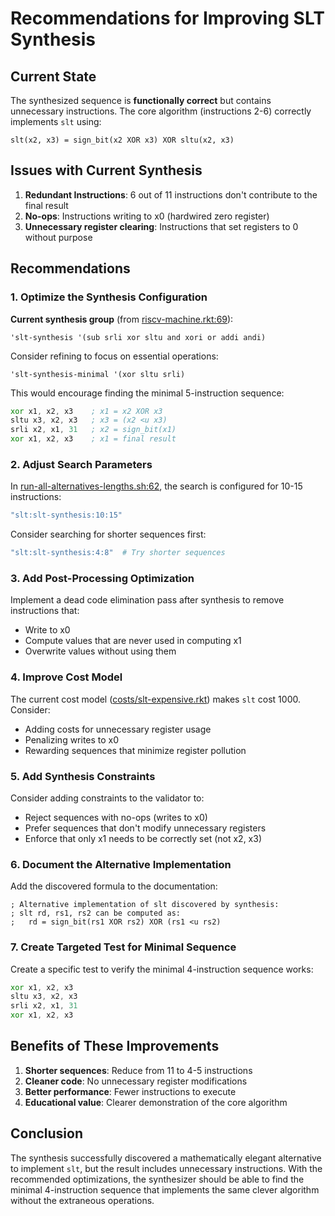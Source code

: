 # Recommendations for Improving SLT Synthesis

## Current State

The synthesized sequence is **functionally correct** but contains unnecessary instructions. The core algorithm (instructions 2-6) correctly implements `slt` using:

```
slt(x2, x3) = sign_bit(x2 XOR x3) XOR sltu(x2, x3)
```

## Issues with Current Synthesis

1. **Redundant Instructions**: 6 out of 11 instructions don't contribute to the final result
2. **No-ops**: Instructions writing to x0 (hardwired zero register)
3. **Unnecessary register clearing**: Instructions that set registers to 0 without purpose

## Recommendations

### 1. Optimize the Synthesis Configuration

**Current synthesis group** (from [riscv-machine.rkt:69](riscv/riscv-machine.rkt#L69)):
```racket
'slt-synthesis '(sub srli xor sltu and xori or addi andi)
```

Consider refining to focus on essential operations:
```racket
'slt-synthesis-minimal '(xor sltu srli)
```

This would encourage finding the minimal 5-instruction sequence:
```asm
xor x1, x2, x3    ; x1 = x2 XOR x3
sltu x3, x2, x3   ; x3 = (x2 <u x3)
srli x2, x1, 31   ; x2 = sign_bit(x1)
xor x1, x2, x3    ; x1 = final result
```

### 2. Adjust Search Parameters

In [run-all-alternatives-lengths.sh:62](riscv/run-all-alternatives-lengths.sh#L62), the search is configured for 10-15 instructions:
```bash
"slt:slt-synthesis:10:15"
```

Consider searching for shorter sequences first:
```bash
"slt:slt-synthesis:4:8"  # Try shorter sequences
```

### 3. Add Post-Processing Optimization

Implement a dead code elimination pass after synthesis to remove instructions that:
- Write to x0
- Compute values that are never used in computing x1
- Overwrite values without using them

### 4. Improve Cost Model

The current cost model ([costs/slt-expensive.rkt](riscv/costs/slt-expensive.rkt)) makes `slt` cost 1000. Consider:
- Adding costs for unnecessary register usage
- Penalizing writes to x0
- Rewarding sequences that minimize register pollution

### 5. Add Synthesis Constraints

Consider adding constraints to the validator to:
- Reject sequences with no-ops (writes to x0)
- Prefer sequences that don't modify unnecessary registers
- Enforce that only x1 needs to be correctly set (not x2, x3)

### 6. Document the Alternative Implementation

Add the discovered formula to the documentation:
```
; Alternative implementation of slt discovered by synthesis:
; slt rd, rs1, rs2 can be computed as:
;   rd = sign_bit(rs1 XOR rs2) XOR (rs1 <u rs2)
```

### 7. Create Targeted Test for Minimal Sequence

Create a specific test to verify the minimal 4-instruction sequence works:
```asm
xor x1, x2, x3
sltu x3, x2, x3
srli x2, x1, 31
xor x1, x2, x3
```

## Benefits of These Improvements

1. **Shorter sequences**: Reduce from 11 to 4-5 instructions
2. **Cleaner code**: No unnecessary register modifications
3. **Better performance**: Fewer instructions to execute
4. **Educational value**: Clearer demonstration of the core algorithm

## Conclusion

The synthesis successfully discovered a mathematically elegant alternative to implement `slt`, but the result includes unnecessary instructions. With the recommended optimizations, the synthesizer should be able to find the minimal 4-instruction sequence that implements the same clever algorithm without the extraneous operations.